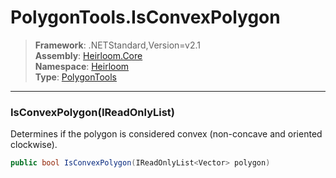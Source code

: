 # PolygonTools.IsConvexPolygon

> **Framework**: .NETStandard,Version=v2.1  
> **Assembly**: [Heirloom.Core][0]  
> **Namespace**: [Heirloom][0]  
> **Type**: [PolygonTools][1]  

--------------------------------------------------------------------------------

### IsConvexPolygon(IReadOnlyList<Vector>)

Determines if the polygon is considered convex (non-concave and oriented clockwise).

```cs
public bool IsConvexPolygon(IReadOnlyList<Vector> polygon)
```

[0]: ..\Heirloom.Core.md
[1]: Heirloom.PolygonTools.md
